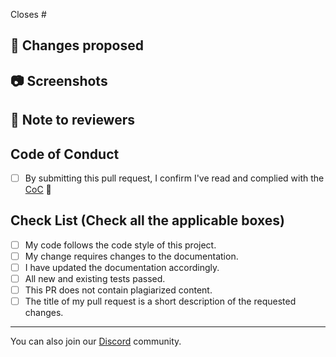 <!--
Thank you for creating a Pull Request ❤️!
If your PR fixes an open issue, use `Closes #23` to link your PR with the issue. #23 stands for the issue number you are fixing -->

Closes #

## 🚀 Changes proposed

<!-- List all the proposed changes in your PR -->

## 📷 Screenshots

<!-- Add all the screenshots which support your changes -->

## 📝 Note to reviewers

<!-- Add notes to reviewers if applicable -->

<!-- --------------- -->
<!-- Mark all the applicable boxes. To mark the box as done follow the following conventions -->
<!--
Correct ways to mark a box:
[x] - Correct; marked as done
[X] - Correct; marked as done

Incorrect ways to mark a box:
[ ] - Incorrect; marked as not done
[x ] - Incorrect;
[ x ] - Incorrect;
[ x] - Incorrect;
-->

## Code of Conduct

- [ ] By submitting this pull request, I confirm I've read and complied with the [CoC](https://github.com/Fire-Oceann/CS-Space/blob/main/CODE_OF_CONDUCT.md) 🖖

## Check List (Check all the applicable boxes) <!-- Follow the above conventions to check the box -->

- [ ] My code follows the code style of this project.
- [ ] My change requires changes to the documentation.
- [ ] I have updated the documentation accordingly.
- [ ] All new and existing tests passed.
- [ ] This PR does not contain plagiarized content.
- [ ] The title of my pull request is a short description of the requested changes.

---

You can also join our [Discord](https://discord.gg/bYWVWrDkCU) community.
